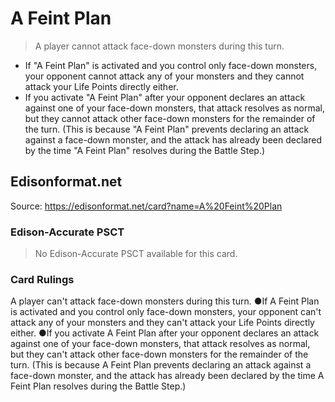# A Feint Plan

> A player cannot attack face-down monsters during this turn.

*   If "A Feint Plan" is activated and you control only face-down monsters, your opponent cannot attack any of your monsters and they cannot attack your Life Points directly either.
*   If you activate "A Feint Plan" after your opponent declares an attack against one of your face-down monsters, that attack resolves as normal, but they cannot attack other face-down monsters for the remainder of the turn. (This is because "A Feint Plan" prevents declaring an attack against a face-down monster, and the attack has already been declared by the time "A Feint Plan" resolves during the Battle Step.)

## Edisonformat.net

Source: https://edisonformat.net/card?name=A%20Feint%20Plan

### Edison-Accurate PSCT

> No Edison-Accurate PSCT available for this card.

### Card Rulings

A player can't attack face-down monsters during this turn.
●If A Feint Plan is activated and you control only face-down monsters, your opponent can't attack any of your monsters and they can't attack your Life Points directly either.
●If you activate A Feint Plan after your opponent declares an attack against one of your face-down monsters, that attack resolves as normal, but they can't attack other face-down monsters for the remainder of the turn. (This is because A Feint Plan prevents declaring an attack against a face-down monster, and the attack has already been declared by the time A Feint Plan resolves during the Battle Step.)
            